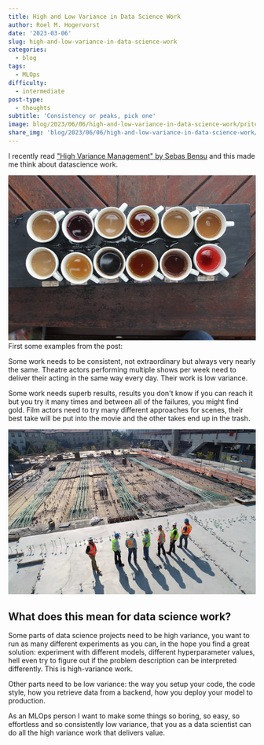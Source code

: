 ```yaml
---
title: High and Low Variance in Data Science Work
author: Roel M. Hogervorst
date: '2023-03-06'
slug: high-and-low-variance-in-data-science-work
categories:
  - blog
tags:
  - MLOps
difficulty:
  - intermediate
post-type:
  - thoughts
subtitle: 'Consistency or peaks, pick one'
image: blog/2023/06/06/high-and-low-variance-in-data-science-work/pritesh-sudra-hG26UoUfU9s-unsplash.jpg
share_img: 'blog/2023/06/06/high-and-low-variance-in-data-science-work/pritesh-sudra-hG26UoUfU9s-unsplash.jpg'
---
```


I recently read ["High Variance Management" by Sebas Bensu](https://blog.sbensu.com/posts/2023-01-18-high-variance-management/) and this
made me think about datascience work.

![different types of coffee, high variation between their colors](pritesh-sudra-hG26UoUfU9s-unsplash.jpg)
First some examples from the post:

Some work needs to be consistent, not extraordinary but always very nearly the same.
Theatre actors performing multiple shows per week need to deliver their acting in the same way every day.
Their work is low variance. 

Some work needs superb results, results you don't know if you can reach it but you try it many times and between all of the failures, you might find gold. Film actors need to try many different approaches for scenes, their best take will be put into the movie and the other takes end up in the trash.

![engineers on a construction site, shot from an angle](scott-blake-x-ghf9LjrVg-unsplash.jpg)

## What does this mean for data science work? 

Some parts of data science projects need to be high variance, you want to run as many different experiments as you can, in the hope you find a great solution:
experiment with different models, different hyperparameter values, hell even try to figure out if the problem description can be interpreted differently. This is high-variance work.

Other parts need to be low variance: 
the way you setup your code, the code style, how you retrieve data from a backend, how you deploy your model to production. 

As an MLOps person I want to make some things so boring, so easy, so effortless and so consistently low variance, that you as a data scientist can do all the high variance work that delivers value. 

